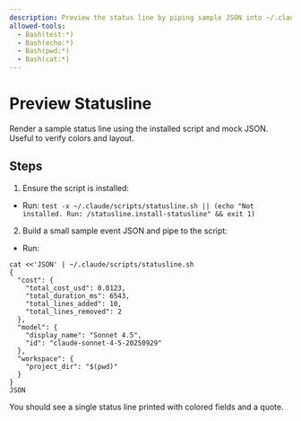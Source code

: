 ```yaml
---
description: Preview the status line by piping sample JSON into ~/.claude/scripts/statusline.sh
allowed-tools:
  - Bash(test:*)
  - Bash(echo:*)
  - Bash(pwd:*)
  - Bash(cat:*)
---
```


# Preview Statusline

Render a sample status line using the installed script and mock JSON. Useful to verify colors and layout.

## Steps

1) Ensure the script is installed:

- Run: `test -x ~/.claude/scripts/statusline.sh || (echo "Not installed. Run: /statusline.install-statusline" && exit 1)`

2) Build a small sample event JSON and pipe to the script:

- Run:

```
cat <<'JSON' | ~/.claude/scripts/statusline.sh
{
  "cost": {
    "total_cost_usd": 0.0123,
    "total_duration_ms": 6543,
    "total_lines_added": 10,
    "total_lines_removed": 2
  },
  "model": {
    "display_name": "Sonnet 4.5",
    "id": "claude-sonnet-4-5-20250929"
  },
  "workspace": {
    "project_dir": "$(pwd)"
  }
}
JSON
```

You should see a single status line printed with colored fields and a quote.

